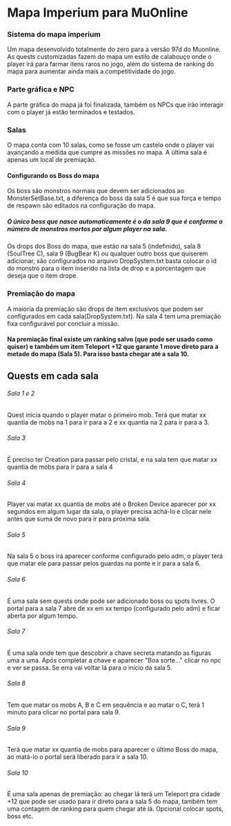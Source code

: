 # Mapa Imperium para MuOnline
### Sistema do mapa imperium
Um mapa desenvolvido totalmente do zero para a versão 97d do Muonline.
As quests customizadas fazem do mapa um estilo de calabouço onde o player irá para farmar itens raros no jogo, além do sistema de ranking do mapa para aumentar ainda mais a competitividade do jogo.

### Parte gráfica e NPC
A parte gráfica do mapa já foi finalizada, também os NPCs que irão interagir com
o player já estão terminados e testados.

### Salas
O mapa conta com 10 salas, como se fosse um castelo onde o player vai avançando a medida que cumpre as missões no mapa. A última sala é apenas um local de premiação.

#### Configurando os Boss do mapa
Os boss são monstros normais que devem ser adicionados ao MonsterSetBase.txt, a diferença do boss da sala 5 é que sua força e tempo de respawn são editados na configuração do mapa.
##### O único boss que nasce automaticamente é o da sala 9 que é conforme o número de monstros mortos por algum player na sala.
Os drops dos Boss do mapa, que estão na sala 5 (indefinido), sala 8 (SoulTree C), sala 9 (BugBear K)
ou qualquer outro boss que quiserem adicionar, são configurados no arquivo DropSystem.txt
basta colocar o id do monstro para o item inserido na lista de drop e a porcentagem que deseja que o item drope.

### Premiação do mapa
A maioria da premiação são drops de item exclusivos que podem ser configurados em cada sala(DropSystem.txt). Na sala 4 tem uma premiação fixa configurável por concluir a missão.
#### Na premiação final existe um ranking salvo (que pode ser usado como quiser) e também um item Teleport +12 que garante 1 move direto para a metade do mapa (Sala 5). Para isso basta chegar até a sala 10.

## Quests em cada sala
###### Sala 1 e 2
Quest inicia quando o player matar o primeiro mob. Terá que matar xx quantia de mobs na 1 para ir para a 2 e xx quantia na 2 para ir para a 3.
###### Sala 3
É preciso ter Creation para passar pelo cristal, e na sala tem que matar xx quantia de mobs para ir para a sala 4
###### Sala 4
Player vai matar xx quantia de mobs até o Broken Device aparecer por xx segundos em algum lugar da sala, o player precisa achá-lo e clicar nele antes que suma de novo para ir para próxima sala.
###### Sala 5
Na sala 5 o boss irá aparecer conforme configurado pelo adm, o player terá que matar ele para passar pelos guardas na ponte e ir para a sala 6.
###### Sala 6
É uma sala sem quests onde pode ser adicionado boss ou spots livres. O portal para a sala 7 abre de xx em xx tempo (configurado pelo adm) e ficar aberta por algum tempo.
###### Sala 7
É uma sala onde tem que descobrir a chave secreta matando as figuras uma a uma. Após completar a chave e aparecer "Boa sorte..." clicar no npc e ver se passa.
Se erra vai voltar lá para o início da sala 5.
###### Sala 8
Tem que matar os mobs A, B e C em sequência e ao matar o C, terá 1 minuto para clicar no portal para sala 9.
###### Sala 9
Terá que matar xx quantia de mobs para aparecer o último Boss do mapa, ao matá-lo o portal será liberado para ir a sala 10.
###### Sala 10
É uma sala apenas de premiação: ao chegar lá terá um Teleport pra cidade +12 que pode ser usado para ir direto para a sala 5 do mapa, também tem uma contagem de ranking para quem chegar até lá.
Opcional colocar spots, boss etc.
